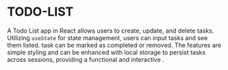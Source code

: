 # TODO-LIST
A Todo List app in React allows users to create, update, and delete tasks. Utilizing `useState` for state management, users can input tasks and see them listed. task can be marked as completed or removed. The features are simple styling and can be enhanced with local storage to persist tasks across sessions, providing a functional and interactive .

